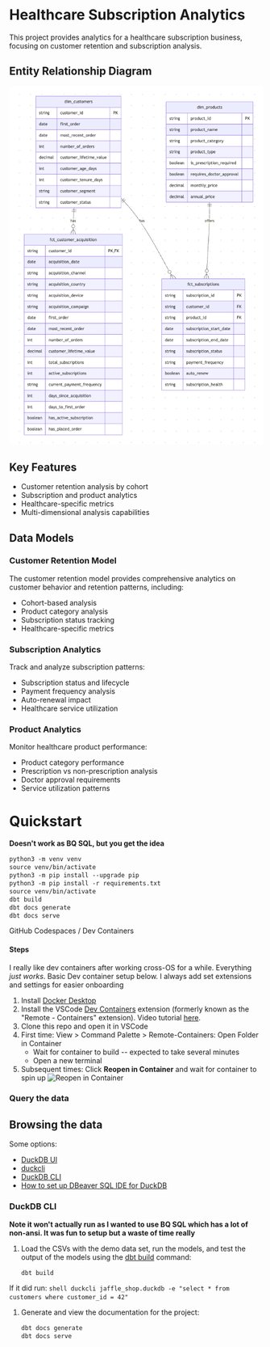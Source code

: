 
# Healthcare Subscription Analytics

This project provides analytics for a healthcare subscription business, focusing on customer retention and subscription analysis.

## Entity Relationship Diagram

![Data Model Diagram](images/erd.png "Data Model Relationships")

## Key Features

- Customer retention analysis by cohort
- Subscription and product analytics
- Healthcare-specific metrics
- Multi-dimensional analysis capabilities

## Data Models

### Customer Retention Model

The customer retention model provides comprehensive analytics on customer behavior and retention patterns, including:

- Cohort-based analysis
- Product category analysis
- Subscription status tracking
- Healthcare-specific metrics

### Subscription Analytics

Track and analyze subscription patterns:

- Subscription status and lifecycle
- Payment frequency analysis
- Auto-renewal impact
- Healthcare service utilization

### Product Analytics

Monitor healthcare product performance:

- Product category performance
- Prescription vs non-prescription analysis
- Doctor approval requirements
- Service utilization patterns

# Quickstart
**Doesn't work as BQ SQL, but you get the idea**

```shell
python3 -m venv venv
source venv/bin/activate
python3 -m pip install --upgrade pip
python3 -m pip install -r requirements.txt
source venv/bin/activate
dbt build
dbt docs generate
dbt docs serve
```


<summary>GitHub Codespaces / Dev Containers </summary>

#### Steps

I really like dev containers after working cross-OS for a while. Everything _just works_.
Basic Dev container setup below. I always add set extensions and settings for easier onboarding

1. Install [Docker Desktop](https://www.docker.com/products/docker-desktop/)
2. Install the VSCode [Dev Containers](https://marketplace.visualstudio.com/items?itemName=ms-vscode-remote.remote-containers) extension (formerly known as the "Remote - Containers" extension). Video tutorial [here](https://learn.microsoft.com/en-us/shows/beginners-series-to-dev-containers/installing-the-remote-containers-extension-2-of-8--beginners-series-to-dev-containers).
2. Clone this repo and open it in VSCode
1. First time: View > Command Palette > Remote-Containers: Open Folder in Container
    - Wait for container to build -- expected to take several minutes
    - Open a new terminal
3. Subsequent times: Click **Reopen in Container** and wait for container to spin up
   ![Reopen in Container](https://user-images.githubusercontent.com/8158673/181360469-c6f3eb94-6b65-4a8f-93a0-3438d182ee66.png)

### Query the data
## Browsing the data
Some options:
- [DuckDB UI](https://duckdb.org/docs/stable/extensions/ui.html)
- [duckcli](https://pypi.org/project/duckcli/)
- [DuckDB CLI](https://duckdb.org/docs/installation/?environment=cli)
- [How to set up DBeaver SQL IDE for DuckDB](https://duckdb.org/docs/guides/sql_editors/dbeaver)

### DuckDB CLI
**Note it won't actually run as I wanted to use BQ SQL which has a lot of non-ansi. It was fun to setup but a waste of time really**
1. Load the CSVs with the demo data set, run the models, and test the output of the models using the [dbt build](https://docs.getdbt.com/reference/commands/build) command:
    ```shell
    dbt build
    ```

If it did run:
    ```shell
    duckcli jaffle_shop.duckdb -e "select * from customers where customer_id = 42"
    ```

1. Generate and view the documentation for the project:
    ```shell
    dbt docs generate
    dbt docs serve
    ```
